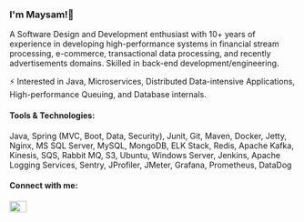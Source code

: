 ### I'm Maysam!👋
<!-- - 🔭 I’m currently working on ... -->
A Software Design and Development enthusiast with 10+ years of experience in developing high-performance systems in financial stream processing, e-commerce, transactional data processing, and recently advertisements domains. Skilled in back-end development/engineering.

  <!-- 🌱 Currently working on high-performance data-intensive applications. -->
 
 <!-- 👯 Looking to collaborate on Open Source Projects. -->
 
<!-- - 🤔 I’m looking for help with ... -->
<!-- - 💬 Ask me about ... -->
<!-- - 📫 How to reach me: ... -->
<!-- - 😄 Pronouns: ... -->
⚡ Interested in  Java, Microservices, Distributed Data-intensive Applications, High-performance Queuing, and Database internals.

<h4> Tools & Technologies: </h4>
Java, Spring (MVC, Boot, Data, Security), Junit, Git, Maven, Docker, Jetty, Nginx, MS SQL Server, MySQL, MongoDB, ELK Stack, Redis, Apache Kafka, Kinesis, SQS, Rabbit MQ, S3, Ubuntu, Windows Server, Jenkins, Apache Logging Services, Sentry, JProfiler, JMeter, Grafana, Prometheus, DataDog

<h4 align="left">Connect with me:</h4>
<p align="left">
<a href="https://linkedin.com/in/meysampasdari" target="blank"><img align="center" src="https://raw.githubusercontent.com/rahuldkjain/github-profile-readme-generator/master/src/images/icons/Social/linked-in-alt.svg" alt="meysampasdari" height="20" width="30" /></a>
</p>

###
